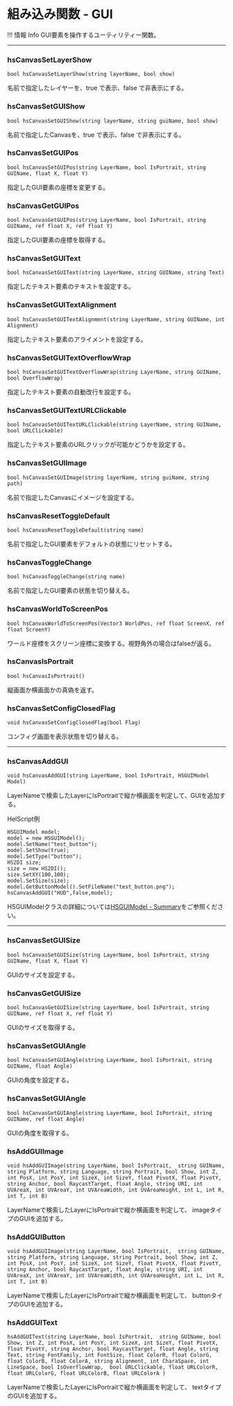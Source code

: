 
# 組み込み関数 - GUI

!!! 情報 Info
    GUI要素を操作するユーティリティー関数。

***

### hsCanvasSetLayerShow

`bool hsCanvasSetLayerShow(string layerName, bool show)`

名前で指定したレイヤーを、true で表示、false で非表示にする。

### hsCanvasSetGUIShow

`bool hsCanvasSetGUIShow(string layerName, string guiName, bool show)`

名前で指定したCanvasを、true で表示、false で非表示にする。

### hsCanvasSetGUIPos

`bool hsCanvasSetGUIPos(string LayerName, bool IsPortrait, string GUIName, float X, float Y)`

指定したGUI要素の座標を変更する。

### hsCanvasGetGUIPos

`bool hsCanvasGetGUIPos(string LayerName, bool IsPortrait, string GUIName, ref float X, ref float Y)`

指定したGUI要素の座標を取得する。

### hsCanvasSetGUIText

`bool hsCanvasSetGUIText(string LayerName, string GUIName, string Text)`

指定したテキスト要素のテキストを設定する。

### hsCanvasSetGUITextAlignment

`bool hsCanvasSetGUITextAlignment(string LayerName, string GUIName, int Alignment)`

指定したテキスト要素のアライメントを設定する。

### hsCanvasSetGUITextOverflowWrap

`bool hsCanvasSetGUITextOverflowWrap(string LayerName, string GUIName, bool OverflowWrap)`

指定したテキスト要素の自動改行を設定する。

### hsCanvasSetGUITextURLClickable

`bool hsCanvasSetGUITextURLClickable(string LayerName, string GUIName, bool URLClickable)`

指定したテキスト要素のURLクリックが可能かどうかを設定する。

### hsCanvasSetGUIImage

`bool hsCanvasSetGUIImage(string layerName, string guiName, string path)`

名前で指定したCanvasにイメージを設定する。

### hsCanvasResetToggleDefault

`bool hsCanvasResetToggleDefault(string name)`

名前で指定したGUI要素をデフォルトの状態にリセットする。

### hsCanvasToggleChange

`bool hsCanvasToggleChange(string name)`

名前で指定したGUI要素の状態を切り替える。

### hsCanvasWorldToScreenPos

`bool hsCanvasWorldToScreenPos(Vector3 WorldPos, ref float ScreenX, ref float ScreenY)`

ワールド座標をスクリーン座標に変換する。視野角外の場合はfalseが返る。

### hsCanvasIsPortrait

`bool hsCanvasIsPortrait()`

縦画面か横画面かの真偽を返す。

### hsCanvasSetConfigClosedFlag

`void hsCanvasSetConfigClosedFlag(bool Flag)`

コンフィグ画面を表示状態を切り替える。
***

### hsCanvasAddGUI

`void hsCanvasAddGUI(string LayerName, bool IsPortrait, HSGUIModel Model)`

LayerNameで検索したLayerにIsPortraitで縦か横画面を判定して、GUIを追加する。

HelScript例
``` 
HSGUIModel model;
model = new HSGUIModel();
model.SetName("test_button");
model.SetShow(true);
model.SetType("button");
HS2DI size;
size = new HS2DI();
size.SetXY(100,100);
model.SetSize(size);
model.GetButtonModel().SetFileName("test_button.png");
hsCanvasAddGUI("HUD",false,model);
```

HSGUIModelクラスの詳細については[HSGUIModel - Summary](./hs_system_function_gui_HSGUIModel.md)をご参照ください。

***

### hsCanvasSetGUISize

`bool hsCanvasSetGUISize(string LayerName, bool IsPortrait, string GUIName, float X, float Y)`

GUIのサイズを設定する。

### hsCanvasGetGUISize

`bool hsCanvasGetGUISize(string LayerName, bool IsPortrait, string GUIName, ref float X, ref float Y)`

GUIのサイズを取得する。

### hsCanvasSetGUIAngle

`bool hsCanvasSetGUIAngle(string LayerName, bool IsPortrait, string GUIName, float Angle)`

GUIの角度を設定する。

### hsCanvasSetGUIAngle

`bool hsCanvasGetGUIAngle(string LayerName, bool IsPortrait, string GUIName, ref float Angle)`

GUIの角度を取得する。

### hsAddGUIImage

`void hsAddGUIImage(string LayerName, bool IsPortrait, 
    string GUIName, string Platform, string Language, string Portrait, bool Show, int Z, int PosX, int PosY, int SizeX, int SizeY, float PivotX, float PivotY, string Anchor, bool RaycastTarget, float Angle,
    string URI, int UVAreaX, int UVAreaY, int UVAreaWidth, int UVAreaHeight, int L, int R, int T, int B)` 

LayerNameで検索したLayerにIsPortraitで縦か横画面を判定して、
imageタイプのGUIを追加する。

### hsAddGUIButton

`void hsAddGUIImage(string LayerName, bool IsPortrait, 
    string GUIName, string Platform, string Language, string Portrait, bool Show, int Z, int PosX, int PosY, int SizeX, int SizeY, float PivotX, float PivotY, string Anchor, bool RaycastTarget, float Angle,
    string URI, int UVAreaX, int UVAreaY, int UVAreaWidth, int UVAreaHeight, int L, int R, int T, int B)`

LayerNameで検索したLayerにIsPortraitで縦か横画面を判定して、
buttonタイプのGUIを追加する。

### hsAddGUIText

`hsAddGUIText(string LayerName, bool IsPortrait, 
    string GUIName, bool Show, int Z, int PosX, int PosY, int SizeX, int SizeY, float PivotX, float PivotY, string Anchor, bool RaycastTarget, float Angle,
    string Text, string FontFamily, int FontSize, float ColorR, float ColorG, float ColorB, float ColorA, string Alignment, int CharaSpace, int LineSpace, bool IsOverflowWrap, 
	bool URLClickable, float URLColorR, float URLColorG, float URLColorB, float URLColorA
)`

LayerNameで検索したLayerにIsPortraitで縦か横画面を判定して、
textタイプのGUIを追加する。
